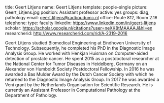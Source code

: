 title: Geert Litjens
name: Geert Litjens
template: people-single
picture: Geert_Litjens.jpg
position: Assistant professor
active: yes
groups: diag, pathology
email: geert.litjens@radboudumc.nl
office: Route 812, Room 2.18
telephone:
type: faculty
linkedin: https://www.linkedin.com/in/geert-litjens
scholar: https://scholar.google.nl/citations?user=neXK8tMAAAAJ&hl=en
researcherid: http://www.researcherid.com/rid/A-2319-2016

Geert Litjens studied Biomedical Engineering at Eindhoven University of Technology. Subsequently, he completed his PhD in the Diagnostic Image Analysis Group. He worked with Henkjan Huisman on Computer-aided detection of prostate cancer. He spent 2015 as a postdoctoral researcher at the National Center for Tumor Diseases in Heidelberg, Germany on an Alexander von Humboldt Society Postdoctoral Fellowship. In 2016 he was awarded a Bas Mulder Award by the Dutch Cancer Society with which he returned to the Diagnostic Image Analysis Group. In 2017 he was awarded a Veni grant by the Netherlands Organisation for Scientific Research. He is currently an Assistant Professor in Computational Pathology at the Department of Pathology.
